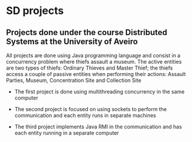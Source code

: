 # SD projects

## Projects done under the course Distributed Systems at the University of Aveiro

All projects are done using Java programming language and consist in a concurrency problem where thiefs assault a museum. The active entities are two types of thiefs: Ordinary Thieves and Master Thief; the thiefs access a couple of passive entities when performing their actions: Assault Parties, Museum, Concentration Site and Collection Site

- The first project is done using multithreading concurrency in the same computer

- The second project is focused on using sockets to perform the communication and each entity runs in separate machines

- The third project implements Java RMI in the communication and has each entity running in a separate computer

